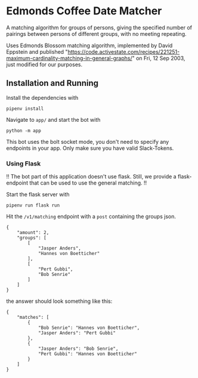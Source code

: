 # Edmonds Coffee Date Matcher

A matching algorithm for groups of persons, giving the specified number of pairings between persons of different groups, with no meeting repeating.

Uses Edmonds Blossom matching algorithm, implemented by David Eppstein and published "https://code.activestate.com/recipes/221251-maximum-cardinality-matching-in-general-graphs/" on Fri, 12 Sep 2003, just modified for our purposes.

## Installation and Running

Install the dependencies with

```
pipenv install
```

Navigate to `app/` and start the bot with 

```
python -m app
```

This bot uses the bolt socket mode, you don't need to specify any endpoints in your app. Only make sure you have valid Slack-Tokens.


### Using Flask

!! The bot part of this application doesn't use flask. 
Still, we provide a flask-endpoint that can be used to use the general matching. !!

Start the flask server with

```
pipenv run flask run
```

Hit the `/v1/matching` endpoint with a `post` containing the groups json.

```
{
    "amount": 2,
    "groups": [
        [
            "Jasper Anders",
            "Hannes von Boetticher"
        ],
        [
            "Pert Gubbi",
            "Bob Senrie"
        ]
    ]
}
```

the answer should look something like this:

```
{
	"matches": [
		{
			"Bob Senrie": "Hannes von Boetticher",
			"Jasper Anders": "Pert Gubbi"
		},
		{
			"Jasper Anders": "Bob Senrie",
			"Pert Gubbi": "Hannes von Boetticher"
		}
	]
}
```
